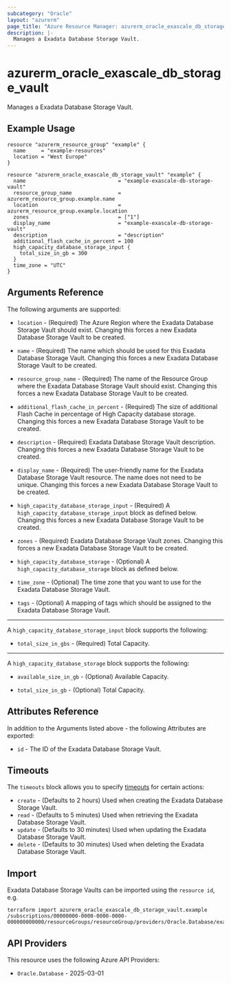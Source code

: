 ```yaml
---
subcategory: "Oracle"
layout: "azurerm"
page_title: "Azure Resource Manager: azurerm_oracle_exascale_db_storage_vault"
description: |-
  Manages a Exadata Database Storage Vault.
---
```


# azurerm_oracle_exascale_db_storage_vault

Manages a Exadata Database Storage Vault.

## Example Usage

```hcl
resource "azurerm_resource_group" "example" {
  name     = "example-resources"
  location = "West Europe"
}

resource "azurerm_oracle_exascale_db_storage_vault" "example" {
  name                              = "example-exascale-db-storage-vault"
  resource_group_name               = azurerm_resource_group.example.name
  location                          = azurerm_resource_group.example.location
  zones                             = ["1"]
  display_name                      = "example-exascale-db-storage-vault"
  description                       = "description"
  additional_flash_cache_in_percent = 100
  high_capacity_database_storage_input {
    total_size_in_gb = 300
  }
  time_zone = "UTC"
}
```

## Arguments Reference

The following arguments are supported:

* `location` - (Required) The Azure Region where the Exadata Database Storage Vault should exist. Changing this forces a new Exadata Database Storage Vault to be created.

* `name` - (Required) The name which should be used for this Exadata Database Storage Vault. Changing this forces a new Exadata Database Storage Vault to be created.

* `resource_group_name` - (Required) The name of the Resource Group where the Exadata Database Storage Vault should exist. Changing this forces a new Exadata Database Storage Vault to be created.

* `additional_flash_cache_in_percent` - (Required) The size of additional Flash Cache in percentage of High Capacity database storage. Changing this forces a new Exadata Database Storage Vault to be created.

* `description` - (Required) Exadata Database Storage Vault description. Changing this forces a new Exadata Database Storage Vault to be created.

* `display_name` - (Required) The user-friendly name for the Exadata Database Storage Vault resource. The name does not need to be unique. Changing this forces a new Exadata Database Storage Vault to be created.

* `high_capacity_database_storage_input` - (Required) A `high_capacity_database_storage_input` block as defined below. Changing this forces a new Exadata Database Storage Vault to be created.

* `zones` - (Required) Exadata Database Storage Vault zones. Changing this forces a new Exadata Database Storage Vault to be created.

* `high_capacity_database_storage` - (Optional) A `high_capacity_database_storage` block as defined below.

* `time_zone` - (Optional) The time zone that you want to use for the Exadata Database Storage Vault.

* `tags` - (Optional) A mapping of tags which should be assigned to the Exadata Database Storage Vault.

---

A `high_capacity_database_storage_input` block supports the following:

* `total_size_in_gbs` - (Required) Total Capacity.

---

A `high_capacity_database_storage` block supports the following:

* `available_size_in_gb` - (Optional) Available Capacity.

* `total_size_in_gb` - (Optional) Total Capacity.


## Attributes Reference

In addition to the Arguments listed above - the following Attributes are exported:

* `id` - The ID of the Exadata Database Storage Vault.

## Timeouts

The `timeouts` block allows you to specify [timeouts](https://www.terraform.io/language/resources/syntax#operation-timeouts) for certain actions:

* `create` - (Defaults to 2 hours) Used when creating the Exadata Database Storage Vault.
* `read` - (Defaults to 5 minutes) Used when retrieving the Exadata Database Storage Vault.
* `update` - (Defaults to 30 minutes) Used when updating the Exadata Database Storage Vault.
* `delete` - (Defaults to 30 minutes) Used when deleting the Exadata Database Storage Vault.

## Import

Exadata Database Storage Vaults can be imported using the `resource id`, e.g.

```shell
terraform import azurerm_oracle_exascale_db_storage_vault.example /subscriptions/00000000-0000-0000-0000-000000000000/resourceGroups/resourceGroup/providers/Oracle.Database/exascaleDbStorageVaults/exascaleDbStorageVaults1
```

## API Providers
<!-- This section is generated, changes will be overwritten -->
This resource uses the following Azure API Providers:

* `Oracle.Database` - 2025-03-01
